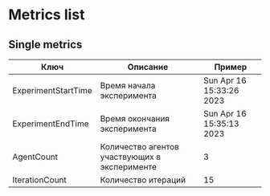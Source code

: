 # Metrics list

## Single metrics
| Ключ                | Описание                                      | Пример                   |
|---------------------|-----------------------------------------------|--------------------------|
| ExperimentStartTime | Время начала эксперимента                     | Sun Apr 16 15:33:26 2023 | 
| ExperimentEndTime   | Время окончания эксперимента                  | Sun Apr 16 15:35:13 2023 |
| AgentCount          | Количество агентов участвующих в эксперименте | 3                        |
| IterationCount      | Количество итераций                           | 15                       |
